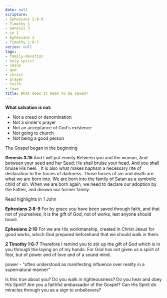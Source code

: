 ```yaml
---
date: null
scripture:
- Ephesians 2:8-9
- Timothy 1
- Genesis 3
- in 1
- Ephesians 2
- Timothy 1:6-7
series: null
tags:
- family-devotion
- holy-spirit
- jesus
- god
- christ
- prayer
- faith
- love
title: What does it mean to be saved?
---
```




**What salvation is not:**
- Not a creed or denomination
- Not a sinner's prayer
- Not an acceptance of God's existence
- Not going to church
- Not being a good person

The Gospel began in the beginning

**Genesis 3:15**
And I will put enmity
Between you and the woman,
And between your seed and her Seed;
He shall bruise your head,
And you shall bruise His heel.
 
It is also what makes baptism a necessary rite of declaration to the forces of darkness. Those forces of sin and death are what we are born into. We are born into the family of Satan as a symbolic child of sin. When we are born again, we need to declare our adoption by the Father, and disown our former family.

Read highlights in 1 John

**Ephesians 2:8-9**
For by grace you have been saved through faith, and that not of yourselves; it is the gift of God, not of works, lest anyone should boast. 

**Ephesians 2:10**
For we are His workmanship, created in Christ Jesus for good works, which God prepared beforehand that we should walk in them.

**2 Timothy 1:6-7**
Therefore I remind you to stir up the gift of God which is in you through the laying on of my hands. For God has not given us a spirit of fear, but of power and of love and of a sound mind.

power - "often understood as manifesting influence over reality in a supernatural manner"

Is this true about you? Do you walk in righteousness? Do you hear and obey His Spirit? Are you a faithful ambassador of the Gospel? Can His Spirit do miracles through you as a sign to unbelievers?